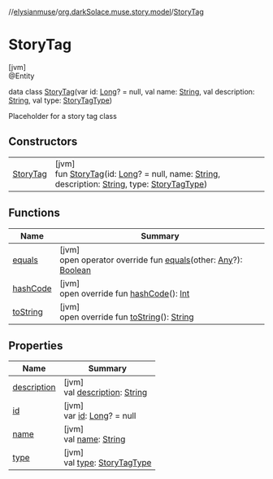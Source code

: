 //[elysianmuse](../../../index.md)/[org.darkSolace.muse.story.model](../index.md)/[StoryTag](index.md)

# StoryTag

[jvm]\
@Entity

data class [StoryTag](index.md)(var id: [Long](https://kotlinlang.org/api/latest/jvm/stdlib/kotlin/-long/index.html)? =
null, val name: [String](https://kotlinlang.org/api/latest/jvm/stdlib/kotlin/-string/index.html), val
description: [String](https://kotlinlang.org/api/latest/jvm/stdlib/kotlin/-string/index.html), val
type: [StoryTagType](../-story-tag-type/index.md))

Placeholder for a story tag class

## Constructors

|                           |                                                                                                                                                                                                                                                                                                                                                                            |
|---------------------------|----------------------------------------------------------------------------------------------------------------------------------------------------------------------------------------------------------------------------------------------------------------------------------------------------------------------------------------------------------------------------|
| [StoryTag](-story-tag.md) | [jvm]<br>fun [StoryTag](-story-tag.md)(id: [Long](https://kotlinlang.org/api/latest/jvm/stdlib/kotlin/-long/index.html)? = null, name: [String](https://kotlinlang.org/api/latest/jvm/stdlib/kotlin/-string/index.html), description: [String](https://kotlinlang.org/api/latest/jvm/stdlib/kotlin/-string/index.html), type: [StoryTagType](../-story-tag-type/index.md)) |

## Functions

| Name | Summary |
|---|---|
| [equals](equals.md) | [jvm]<br>open operator override fun [equals](equals.md)(other: [Any](https://kotlinlang.org/api/latest/jvm/stdlib/kotlin/-any/index.html)?): [Boolean](https://kotlinlang.org/api/latest/jvm/stdlib/kotlin/-boolean/index.html) |
| [hashCode](hash-code.md) | [jvm]<br>open override fun [hashCode](hash-code.md)(): [Int](https://kotlinlang.org/api/latest/jvm/stdlib/kotlin/-int/index.html) |
| [toString](to-string.md) | [jvm]<br>open override fun [toString](to-string.md)(): [String](https://kotlinlang.org/api/latest/jvm/stdlib/kotlin/-string/index.html) |

## Properties

| Name                          | Summary                                                                                                                      |
|-------------------------------|------------------------------------------------------------------------------------------------------------------------------|
| [description](description.md) | [jvm]<br>val [description](description.md): [String](https://kotlinlang.org/api/latest/jvm/stdlib/kotlin/-string/index.html) |
| [id](id.md)                   | [jvm]<br>var [id](id.md): [Long](https://kotlinlang.org/api/latest/jvm/stdlib/kotlin/-long/index.html)? = null               |
| [name](name.md)               | [jvm]<br>val [name](name.md): [String](https://kotlinlang.org/api/latest/jvm/stdlib/kotlin/-string/index.html)               |
| [type](type.md)               | [jvm]<br>val [type](type.md): [StoryTagType](../-story-tag-type/index.md)                                                    |
